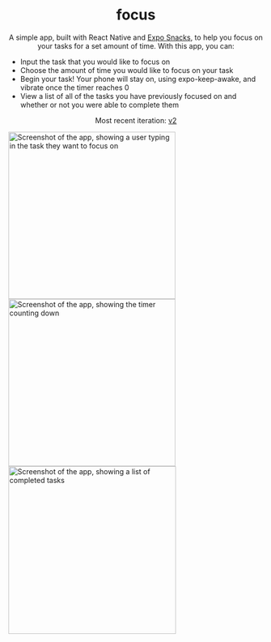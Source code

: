 <h1 align="center">
  focus
</h1>
<p align="center">
  A simple app, built with React Native and <a href="https://expo.io">Expo Snacks</a>, to help you focus on your tasks for a set amount of time. With this app, you can: 

</p>
<ul>
  <li>Input the task that you would like to focus on</li>
  <li>Choose the amount of time you would like to focus on your task</li>
  <li>Begin your task! Your phone will stay on, using expo-keep-awake, and vibrate once the timer reaches 0</li>
  <li>View a list of all of the tasks you have previously focused on and whether or not you were able to complete them</li>
</ul>
<p align="center">
  Most recent iteration:
  <a href="https://github.com/ayanagriffin/ayanagriffin.github.io" target="_blank">v2</a>

</p>
<div>
<img width="330" alt="Screenshot of the app, showing a user typing in the task they want to focus on" src="https://user-images.githubusercontent.com/69114559/115062576-58b24980-9e9f-11eb-9e14-de1e12a1e407.png"><img width="330" alt="Screenshot of the app, showing the timer counting down" src="https://user-images.githubusercontent.com/69114559/115062599-5fd95780-9e9f-11eb-9aae-84908b1967a5.png">
<img width="331" alt="Screenshot of the app, showing a list of completed tasks" src="https://user-images.githubusercontent.com/69114559/115062606-61a31b00-9e9f-11eb-93cd-73828992d0ed.png">
</div>
